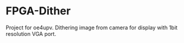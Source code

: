 # FPGA-Dither
Project for oe4upv. Dithering image from camera for display with 1bit resolution VGA port.
